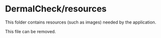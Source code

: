 # DermalCheck/resources

This folder contains resources (such as images) needed by the application. 

This file can be removed.
